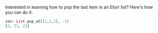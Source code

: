 Interested in learning how to pop the last item in an Elixir list? Here's how you can do it:

```elixir
iex> List.pop_at([1,2,3], -1)
{3, [1, 2]}
```